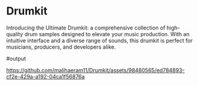 # Drumkit
Introducing the Ultimate Drumkit: a comprehensive collection of high-quality drum samples designed to elevate your music production. With an intuitive interface and a diverse range of sounds, this drumkit is perfect for musicians, producers, and developers alike.

#output



https://github.com/malihaeram11/Drumkit/assets/98480565/ed784893-cf2e-429a-a192-04ca1f56876a


